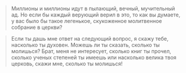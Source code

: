 > Миллионы и миллионы идут в пылающий, вечный, мучительный ад. Но если бы каждый верующий верил в это, то как вы думаете, у вас было бы такое легенькое, скукоженное молитвенное собрание в церкви?



> Если ты дашь мне ответ на следующий вопрос, я скажу тебе, насколько ты духовен. Можешь ли ты сказать, сколько ты молишься? Брат, меня не интересует, сколько книг ты прочел, сколько ученых степеней ты имеешь или насколько велика твоя церковь, скажи мне, сколько ты молишься!

